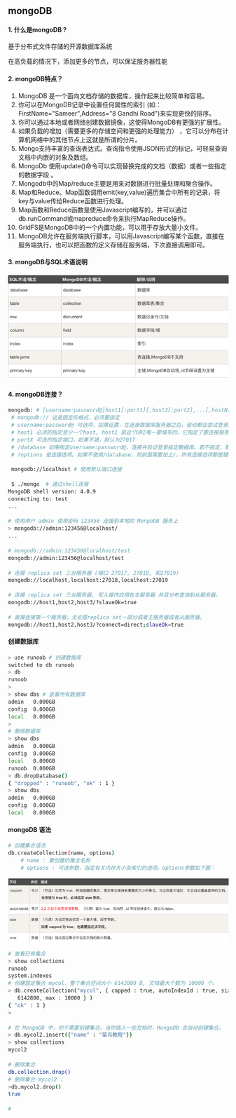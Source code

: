 # 

## mongoDB

#### 1.  什么是mongoDB ?

基于分布式文件存储的开源数据库系统

在高负载的情况下，添加更多的节点，可以保证服务器性能

#### 2.  mongoDB特点？

1. MongoDB 是一个面向文档存储的数据库，操作起来比较简单和容易。
2. 你可以在MongoDB记录中设置任何属性的索引 (如：FirstName="Sameer",Address="8 Gandhi Road")来实现更快的排序。
3. 你可以通过本地或者网络创建数据镜像，这使得MongoDB有更强的扩展性。
4. 如果负载的增加（需要更多的存储空间和更强的处理能力） ，它可以分布在计算机网络中的其他节点上这就是所谓的分片。
5. Mongo支持丰富的查询表达式。查询指令使用JSON形式的标记，可轻易查询文档中内嵌的对象及数组。
6. MongoDb 使用update()命令可以实现替换完成的文档（数据）或者一些指定的数据字段 。
7. Mongodb中的Map/reduce主要是用来对数据进行批量处理和聚合操作。
8. Map和Reduce。Map函数调用emit(key,value)遍历集合中所有的记录，将key与value传给Reduce函数进行处理。
9. Map函数和Reduce函数是使用Javascript编写的，并可以通过db.runCommand或mapreduce命令来执行MapReduce操作。
10. GridFS是MongoDB中的一个内置功能，可以用于存放大量小文件。
11. MongoDB允许在服务端执行脚本，可以用Javascript编写某个函数，直接在服务端执行，也可以把函数的定义存储在服务端，下次直接调用即可。

#### 3. mongoDB与SQL术语说明

#### ![image-20210826181906899](mongoDB.assets/image-20210826181906899.png)

#### 4. mongoDB连接？

```bash
mongodb: # [username:password@]host1[:port1][,host2[:port2],...[,hostN[:portN]]][/[database][?options]]
 # mongodb:// 这是固定的格式，必须要指定
 # username:password@ 可选项，如果设置，在连接数据库服务器之后，驱动都会尝试登录这个数据库
 # host1 必须的指定至少一个host, host1 是这个URI唯一要填写的。它指定了要连接服务器的地址。如果要连接复制  		集，请指定多个主机地址。
 # portX 可选的指定端口，如果不填，默认为27017
 # /database 如果指定username:password@，连接并验证登录指定数据库。若不指定，默认打开 test 数据库。
 # ?options 是连接选项。如果不使用/database，则前面需要加上/。所有连接选项都是键值对name=value，键值对之间通过&或;（分号）隔开
 
 mongodb://localhost # 使用默认端口连接
 
 $ ./mongo  # 通过shell连接
MongoDB shell version: 4.0.9
connecting to: test
... 

# 使用用户 admin 使用密码 123456 连接到本地的 MongoDB 服务上
> mongodb://admin:123456@localhost/ 
... 

# mongodb://admin:123456@localhost/test
mongodb://admin:123456@localhost/test 

# 连接 replica set 三台服务器 (端口 27017, 27018, 和27019)
mongodb://localhost,localhost:27018,localhost:27019 

# 连接 replica set 三台服务器, 写入操作应用在主服务器 并且分布查询到从服务器。
mongodb://host1,host2,host3/?slaveOk=true

# 直接连接第一个服务器，无论是replica set一部分或者主服务器或者从服务器。
mongodb://host1,host2,host3/?connect=direct;slaveOk=true
```

#### 创建数据库

```bash
> use runoob # 创建数据库
switched to db runoob
> db
runoob
> 
> show dbs # 查看所有数据库
admin   0.000GB
config  0.000GB
local   0.000GB
> 
# 删除数据库
> show dbs
admin   0.000GB
config  0.000GB
local   0.000GB
runoob  0.000GB
> db.dropDatabase()
{ "dropped" : "runoob", "ok" : 1 }
> show dbs
admin   0.000GB
config  0.000GB
local   0.000GB
```



#### mongoDB 语法

```bash
# 创建集合语法
db.createCollection(name, options)
	# name : 要创建的集合名称
	# options : 可选参数，指定有关内存大小及索引的选项。options参数如下图：
```

![image-20210827143002565](mongoDB.assets/image-20210827143002565.png)

```bash
# 查看已有集合
> show collections
runoob
system.indexes
# 创建固定集合 mycol，整个集合空间大小 6142800 B, 文档最大个数为 10000 个。
> db.createCollection("mycol", { capped : true, autoIndexId : true, size : 
   6142800, max : 10000 } )
{ "ok" : 1 }
>

# 在 MongoDB 中，你不需要创建集合。当你插入一些文档时，MongoDB 会自动创建集合。
> db.mycol2.insert({"name" : "菜鸟教程"})
> show collections
mycol2

# 删除集合
db.collection.drop()
# 删除集合 mycol2 :
>db.mycol2.drop()
true

# 
```

 